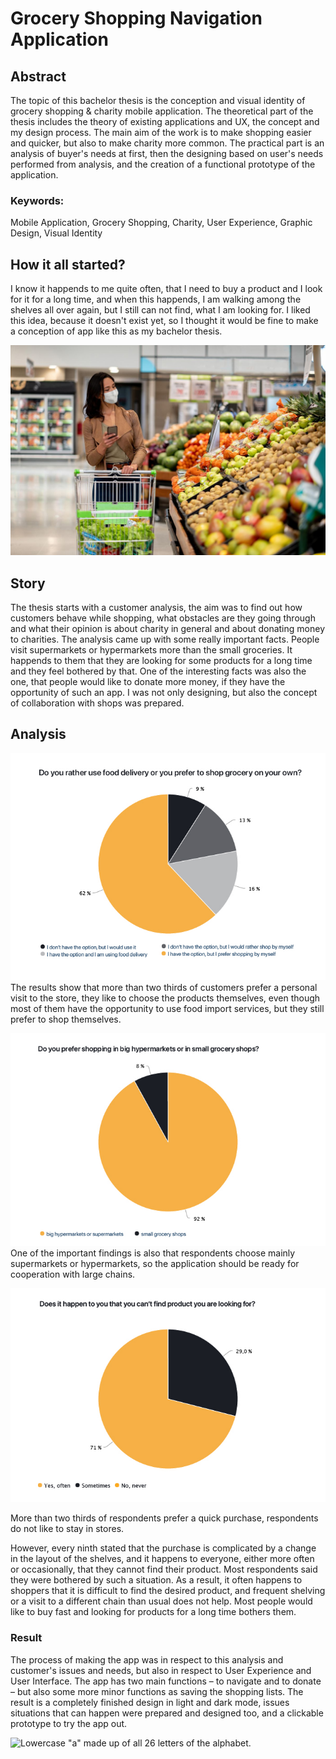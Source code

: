 <!-- Add an *optional* hero image to provide visual context. -->

# Grocery Shopping Navigation Application

## Abstract
The topic of this bachelor thesis is the conception and visual identity of grocery shopping & charity mobile application. The theoretical part of the thesis includes the theory of existing applications and UX, the concept and my design process. The main aim of the work is to make shopping easier and quicker, but also to make charity more common. The practical part is an analysis of buyer's needs at first, then the designing based on user's needs performed from analysis, and the creation of a functional prototype of the application. 

### Keywords: 
Mobile Application, Grocery Shopping, Charity, User Experience, Graphic Design, Visual Identity

## How it all started?
I know it happends to me quite often, that I need to buy a product and I look for it for a long time, and when this happends, I am walking among the shelves all over again, but I still can not find, what I am looking for. I liked this idea, because it doesn't exist yet, so I thought it would be fine to make a conception of app like this as my bachelor thesis.

![Woman standing in front of a shelf and holding a smartphone.](Shopping.jpg)

## Story
The thesis starts with a customer analysis, the aim was to find out how customers behave while shopping, what obstacles are they going through and what their opinion is about charity in general and about donating money to charities. The analysis came up with some really important facts. People visit supermarkets or hypermarkets more than the small groceries. It happends to them that they are looking for some products for a long time and they feel bothered by that. One of the interesting facts was also the one, that people would like to donate more money, if they have the opportunity of such an app. I was not only designing, but also the concept of collaboration with shops was prepared.

## Analysis
![Pie Chart.](Graph1.jpg)
The results show that more than two thirds of customers prefer a personal visit to the store, they like to choose the products themselves, even though most of them have the opportunity to use food import services, but they still prefer to shop themselves.

![Pie Chart.](Graph2.jpg)
One of the important findings is also that respondents choose mainly supermarkets or hypermarkets, so the application should be ready for cooperation with large chains.

![Pie Chart.](Graph3.jpg)

More than two thirds of respondents prefer a quick purchase, respondents do not like to stay in stores.

However, every ninth stated that the purchase is complicated by a change in the layout of the shelves, and it happens to everyone, either more often or occasionally, that they cannot find their product. Most respondents said they were bothered by such a situation. As a result, it often happens to shoppers that it is difficult to find the desired product, and frequent shelving or a visit to a different chain than usual does not help. Most people would like to buy fast and looking for products for a long time bothers them.

### Result
The process of making the app was in respect to this analysis and customer's issues and needs, but also in respect to User Experience and User Interface. The app has two main functions – to navigate and to donate – but also some more minor functions as saving the shopping lists. The result is a completely finished design in light and dark mode, issues situations that can happen were prepared and designed too, and a clickable prototype to try the app out.

![Lowercase "a" made up of all 26 letters of the alphabet.](letter-a-madamcova.png)
